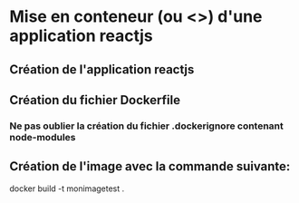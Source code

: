 # Mise en conteneur (ou <<dockerisation>>) d'une application reactjs

## Création de l'application reactjs

## Création du fichier Dockerfile
### Ne pas oublier la création du fichier .dockerignore contenant node-modules

## Création de l'image avec la commande suivante: 
docker build -t monimagetest .


